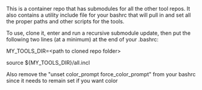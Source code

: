 This is a container repo that has submodules for all the other tool repos.
It also contains a utility include file for your bashrc that will pull in
and set all the proper paths and other scripts for the tools.


To use, clone it, enter and run a recursive submodule update, then put the
following two lines (at a minimum) at the end of your .bashrc:

MY_TOOLS_DIR=\<path to cloned repo folder\>

source ${MY_TOOLS_DIR}/all.incl

Also remove the "unset color_prompt force_color_prompt" from your bashrc since it needs to remain set if you want color
